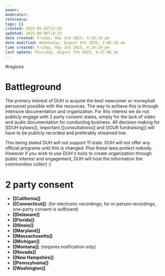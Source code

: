 ```yaml
---
power: 
moderator: 
reference: 
tags: []
created: 2025-05-02T12:29
updated: 2025-08-06T14:15
date created: Friday, May 2nd 2025, 4:29:29 pm
date modified: Wednesday, August 6th 2025, 2:05:16 am
time created: Friday, May 2nd 2025, 4:29:29 pm
last update: Thursday, August 7th 2025, 9:27:06 pm
---
```

#regions 

# Battleground
The primary interest of DUH is acquire the best newcomer or moneyball personnel possible with the resources.  The way to achieve this is through intensive documentation and organization.  For this interest we do not publicly engage with 2 party consent states, simply for the lack of video and audio documentation for conducting business.  All decision making for [[DUH bylaws]], important [[consultations]] and [[OUR fundraising]] will have to be publicly recorded and preferably streamed live.

This being stated DUH will not support 11 state.  DUH will not offer any official programs until this is changed.  Plus these laws protect nobody.  However if you wish to use DUH's tools to create organization through public interest and engagement, DUH will host the information the communities collect :)
# 2 party consent
- **[[California]]**
- **[[Connecticut]]**: (for electronic recordings; for in-person recordings, one-party consent is sufficient)
- **[[Delaware]]**
- **[[Florida]]**
- **[[Illinois]]**
- **[[Maryland]]**
- **[[Massachusetts]]**
- **[[Michigan]]**
- **[[Montana]]**: (requires notification only)
- **[[Nevada]]**
- **[[New Hampshire]]**
- **[[Pennsylvania]]**
- **[[Washington]]**